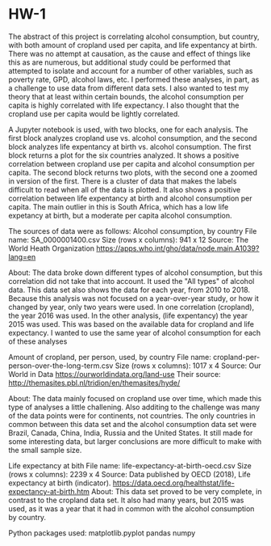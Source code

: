 # HW-1

The abstract of this project is correlating alcohol consumption, but country, with both amount of cropland used per capita, and life expentancy at birth. There was no attempt at causation, as the cause and effect of things like this as are numerous, but additional study could be performed that attempted to isolate and account for a number of other variables, such as poverty rate, GPD, alcohol laws, etc. I performed these analyses, in part, as a challenge to use data from different data sets. I also wanted to test my theory that at least within certain bounds, the alcohol consumption per capita is highly correlated with life expectancy. I also thought that the cropland use per capita would be lightly correlated.

A Jupyter notebook is used, with two blocks, one for each analysis. The first block analyzes cropland use vs. alcohol consumption, and the second block analyzes life expentancy at birth vs. alcohol consumption. 
  The first block returns a plot for the six countries analyzed. It shows a positive correlation between cropland use per capita and alcohol consumption per capita. 
  The second block returns two plots, with the second one a zoomed in version of the first. There is a cluster of data that makes the labels difficult to read when all of the data is plotted. It also shows a positive correlation between life expentancy at birth and alcohol consumption per capita. The main outlier in this is South Africa, which has a low life expetancy at birth, but a moderate per capita alcohol consumption.

The sources of data were as follows:
Alcohol consumption, by country
  File name: SA_0000001400.csv
  Size (rows x columns): 941 x 12
  Source: The World Heath Organization
      https://apps.who.int/gho/data/node.main.A1039?lang=en
      
  About: The data broke down different types of alcohol consumption, but this correlation did not take that into account. It used the "All types" of alcohol data. This data set also shows the data for each year, from 2010 to 2018. Because this analysis was not focused on a year-over-year study, or how it changed by year, only two years were used. In one correlation (cropland), the year 2016 was used. In the other analysis, (life expentancy) the year 2015 was used. This was based on the available data for cropland and life expectancy. I wanted to use the same year of alcohol consumption for each of these analyses
  
Amount of cropland, per person, used, by country
  File name: cropland-per-person-over-the-long-term.csv
  Size (rows x columns): 1017 x 4
  Source: Our World in Data
    https://ourworldindata.org/land-use
    Their source: http://themasites.pbl.nl/tridion/en/themasites/hyde/
    
  About: The data mainly focused on cropland use over time, which made this type of analyses a little challening. Also additing to the challenge was many of the data points were for continents, not countries. The only countries in common between this data set and the alcohol consumption data set were Brazil, Canada, China, India, Russia and the United States. It still made for some interesting data, but larger conclusions are more difficult to make with the small sample size. 

Life expectancy at bith
  File name: life-expectancy-at-birth-oecd.csv
  Size (rows x columns): 2239 x 4
  Source:  Data published by	OECD (2018), Life expectancy at birth (indicator).
    https://data.oecd.org/healthstat/life-expectancy-at-birth.htm
  About: This data set proved to be very complete, in contrast to the cropland data set. It also had many years, but 2015 was used, as it was a year that it had in common with the alcohol consumption by country.
  
Python packages used:
  matplotlib.pyplot
  pandas
  numpy
